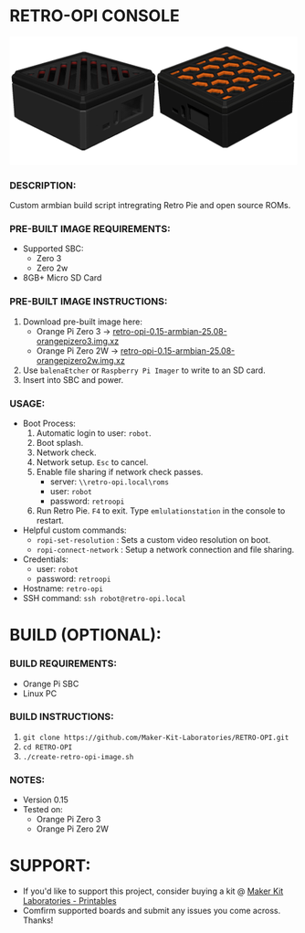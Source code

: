 # RETRO-OPI CONSOLE
![Retro Opi Image](./documentation/retro-opi-image-3.png)

### DESCRIPTION:
Custom armbian build script intregrating Retro Pie and open source ROMs.

### PRE-BUILT IMAGE REQUIREMENTS:
- Supported SBC:
    - Zero 3
    - Zero 2w
- 8GB+ Micro SD Card

### PRE-BUILT IMAGE INSTRUCTIONS:
1. Download pre-built image here:
    - Orange Pi Zero 3 -> [retro-opi-0.15-armbian-25.08-orangepizero3.img.xz](https://makerkitlab.xyz/data/kit/retroopi/retro-opi-0.15-armbian-25.08-orangepizero3.img.xz)
    - Orange Pi Zero 2W -> [retro-opi-0.15-armbian-25.08-orangepizero2w.img.xz](https://makerkitlab.xyz/data/kit/retroopi/retro-opi-0.15-armbian-25.08-orangepizero2w.img.xz)
2. Use `balenaEtcher` or `Raspberry Pi Imager` to write to an SD card.
3. Insert into SBC and power.

### USAGE:
- Boot Process:
    1. Automatic login to user: `robot`.
    2. Boot splash.
    3. Network check.
    4. Network setup. `Esc` to cancel.
    5. Enable file sharing if network check passes.
        - server: `\\retro-opi.local\roms`
        - user: `robot`
        - password: `retroopi`
    6. Run Retro Pie. `F4` to exit. Type `emlulationstation` in the console to restart.
- Helpful custom commands:
    - `ropi-set-resolution` : Sets a custom video resolution on boot.
    - `ropi-connect-network` : Setup a network connection and file sharing.
- Credentials:
    - user: `robot`  
    - password: `retroopi`
- Hostname: `retro-opi`
- SSH command: `ssh robot@retro-opi.local`

# BUILD (OPTIONAL):

### BUILD REQUIREMENTS:
- Orange Pi SBC
- Linux PC

### BUILD INSTRUCTIONS:
1.  `git clone https://github.com/Maker-Kit-Laboratories/RETRO-OPI.git`
2.  `cd RETRO-OPI`
3.  `./create-retro-opi-image.sh`

### NOTES:
- Version 0.15
- Tested on:
    - Orange Pi Zero 3
    - Orange Pi Zero 2W


# SUPPORT:
- If you'd like to support this project, consider buying a kit @ [Maker Kit Laboratories - Printables](https://www.printables.com/@MakerKitLab_2578894)
- Comfirm supported boards and submit any issues you come across. Thanks!
